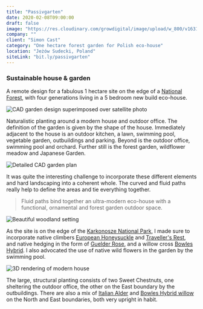 ```yaml
---
title: "Passivgarten"
date: 2020-02-08T09:00:00
draft: false
image: "https://res.cloudinary.com/growdigital/image/upload/w_800/v1631707130/passivgarten/210905-passivgarten-site.jpg"
company: ""
client: "Simon Cast"
category: "One hectare forest garden for Polish eco-house"
location: "Jeżów Sudecki, Poland"
siteLink: "bit.ly/passivgarten"
---
```


### Sustainable house & garden

A remote design for a fabulous 1 hectare site on the edge of a [National Forest](https://en.wikipedia.org/wiki/Karkonosze_National_Park), with four generations living in a 5 bedroom new build eco-house.

<img class="img-fluid mb-4" src="https://res.cloudinary.com/growdigital/image/upload/w_800/v1578918981/passivgarten-cad-200113.jpg" alt="CAD garden design superimposed over satellite photo">

Naturalistic planting around a modern house and outdoor office. The definition of the garden is given by the shape of the house. Immediately adjacent to the house is an outdoor kitchen, a lawn, swimming pool, vegetable garden, outbuildings and parking. Beyond is the outdoor office, swimming pool and orchard. Further still is the forest garden, wildflower meadow and Japanese Garden.

<img class="img-fluid mb-4" alt="Detailed CAD garden plan" src="https://res.cloudinary.com/growdigital/image/upload/w_800/v1578920453/cad-plan-200113.png">

It was quite the interesting challenge to incorporate these different elements and hard landscaping into a coherent whole. The curved and fluid paths really help to define the areas and tie everything together.

>Fluid paths bind together an ultra-modern eco-house with a functional, ornamental and forest garden outdoor space.
          
<img class="img-fluid mb-4" alt="Beautiful woodland setting" src="https://res.cloudinary.com/growdigital/image/upload/w_800/v1631822777/passivgarten/site-backdoor-169.jpg">

As the site is on the edge of the [Karkonosze National Park](https://en.wikipedia.org/wiki/Karkonosze_National_Park), I made sure to incorporate native climbers [European Honeysuckle](https://pfaf.org/user/Plant.aspx?LatinName=Lonicera+periclymenum) and [Traveller's Rest](https://pfaf.org/user/Plant.aspx?LatinName=Clematis+vitalba), and native hedging in the form of [Guelder Rose](https://pfaf.org/user/Plant.aspx?LatinName=Viburnum+opulus), and a willow cross [Bowles Hybrid](https://pfaf.org/user/Plant.aspx?LatinName=Salix+%27Bowles+hybrid%27). I also advocated the use of native wild flowers in the garden by the swimming pool.

<img class="img-fluid mb-4" alt="3D rendering of modern house" src="https://res.cloudinary.com/growdigital/image/upload/w_800/v1632133298/edelkastanie-castanea-sativa.jpg">

The large, structural planting consists of two Sweet Chestnuts, one sheltering the outdoor office, the other on the East boundary by the outbuildings. There are also a mix of [Italian Alder](https://pfaf.org/user/Plant.aspx?LatinName=Alnus+cordata) and [Bowles Hybrid willow](https://pfaf.org/user/Plant.aspx?LatinName=Salix+%27Bowles+hybrid%27) on the North and East boundaries, both very upright in habit.


